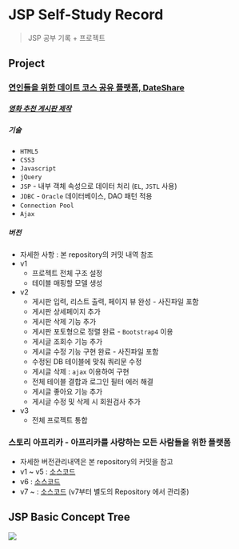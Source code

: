 # JSP Self-Study Record
> JSP 공부 기록 + 프로젝트 

## Project

### [연인들을 위한 데이트 코스 공유 플랫폼, DateShare](https://github.com/Miniminis/Date-Share-Project)
##### [영화 추천 게시판 제작](https://github.com/Miniminis/JSP-study-note/tree/master/DateShareProject)
##### 기술
* `HTML5`
* `CSS3`
* `Javascript`
* `jQuery`
* `JSP` - 내부 객체 속성으로 데이터 처리 (`EL`, `JSTL` 사용)
* `JDBC` - `Oracle` 데이터베이스, DAO 패턴 적용
* `Connection Pool` 
* `Ajax`

##### 버전
* 자세한 사항 : 본 repository의 커밋 내역 참조 
* v1
  * 프로젝트 전체 구조 설정
  * 테이블 매핑할 모델 생성 
* v2
  * 게시판 입력, 리스트 출력, 페이지 뷰 완성 - 사진파일 포함
  * 게시판 상세페이지 추가
  * 게시판 삭제 기능 추가
  * 게시판 포토형으로 정렬 완료 - `Bootstrap4` 이용 
  * 게시글 조회수 기능 추가 
  * 게시글 수정 기능 구현 완료 - 사진파일 포함
  * 수정된 DB 테이블에 맞춰 쿼리문 수정 
  * 게시글 삭제 : `ajax` 이용하여 구현 
  * 전체 테이블 결합과 로그인 필터 에러 해결 
  * 게시글 좋아요 기능 추가 
  * 게시글 수정 및 삭제 시 회원검사 추가 
* v3 
  * 전체 프로젝트 통합 

### 스토리 아프리카 - 아프리카를 사랑하는 모든 사람들을 위한 플랫폼
* 자세한 버전관리내역은 본 repository의 커밋을 참고
* v1 ~ v5 : [소스코드](https://github.com/Miniminis/JSP-study-note/tree/master/MemberManager) 
* v6 : [소스코드](https://github.com/Miniminis/JSP-study-note/tree/master/MemberManagerVer6)
* v7 ~ : [소스코드](https://github.com/Miniminis/Story-africa-project)
(v7부터 별도의 Repository 에서 관리중)

## JSP Basic Concept Tree
<img src="https://github.com/Miniminis/JSP/blob/master/JSP(Java%20Server%20Page).png">
